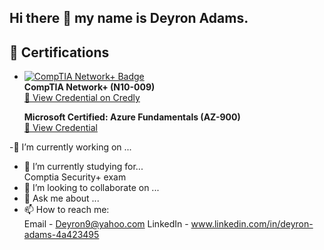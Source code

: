 ## Hi there 👋 my name is Deyron Adams. 


<!-- **deyron92/deyron92** is a ✨ _special_ ✨ repository because its `README.md` (this file) appears on your GitHub profile.. -->

## 📜 Certifications

- [![CompTIA Network+ Badge](https://images.credly.com/size/340x340/images/8fc77b0d-e820-4e2d-9ed4-7b88a1ba5b17/comptia-network-ce-certification.png)](https://www.credly.com/badges/42433f63-6246-4a26-9efd-3497a89cf8ac/public_url)  
  **CompTIA Network+ (N10-009)**  
  [🔗 View Credential on Credly](https://www.credly.com/badges/42433f63-6246-4a26-9efd-3497a89cf8ac/public_url)
 
  **Microsoft Certified: Azure Fundamentals (AZ-900)**  
  [🔗 View Credential](https://learn.microsoft.com/api/credentials/share/en-us/DeyronAdams-3761/837231D7F02239E?sharingId=7863FCF2448CC102)

-🔭 I’m currently working on ...

- 🌱 I’m currently studying for...<br>
  Comptia Security+ exam 
- 👯 I’m looking to collaborate on ...
- 💬 Ask me about ...
- 📫 How to reach me: <br>
  Email - Deyron9@yahoo.com
  LinkedIn - www.linkedin.com/in/deyron-adams-4a423495 


